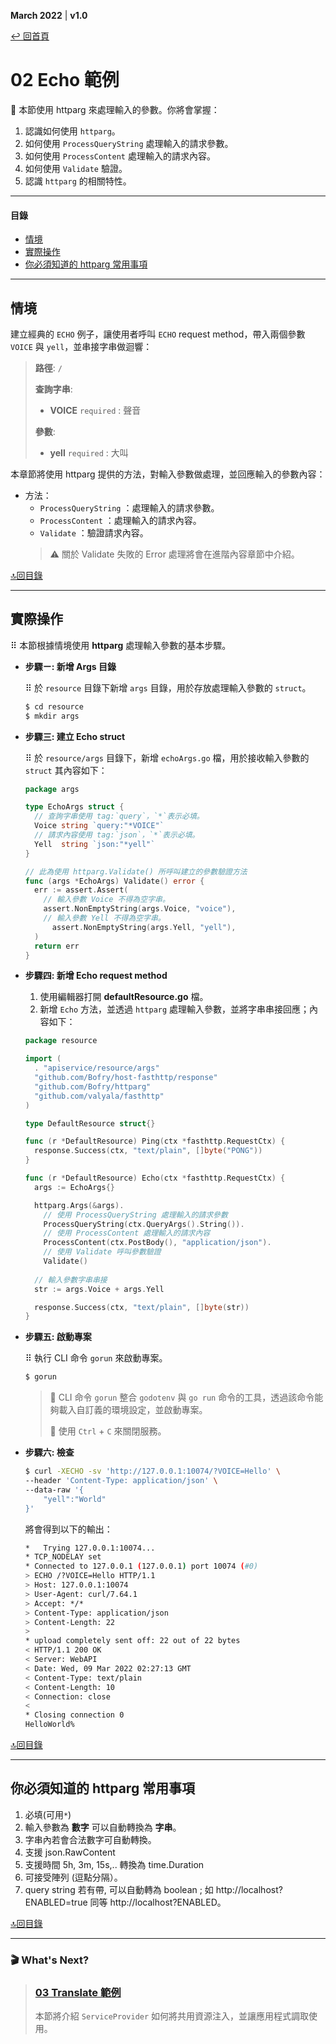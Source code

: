 <link href="tutorial.css" rel="stylesheet" />

**March 2022**  |  **v1.0**

[↩ 回首頁](README.md)

02 Echo 範例
================================
🎯 本節使用 httparg 來處理輸入的參數。你將會掌握：

  1. 認識如何使用 `httparg`。
  2. 如何使用 `ProcessQueryString` 處理輸入的請求參數。
  3. 如何使用 `ProcessContent` 處理輸入的請求內容。
  4. 如何使用 `Validate` 驗證。
  5. 認識 `httparg` 的相關特性。

----------------------------------------------------------------
#### 目錄
  - [情境](#情境)
  - [實際操作](#實際操作)
  - [你必須知道的 httparg 常用事項](#你必須知道的-httparg-常用事項)
----------------------------------------------------------------

## 情境

建立經典的 `ECHO` 例子，讓使用者呼叫 `ECHO` request method，帶入兩個參數 `VOICE` 與 `yell`，並串接字串做迴響：

>**路徑**: `/`
>
>**查詢字串**:
>- **VOICE** `required` : 聲音
>
>
>**參數**:
>- **yell** `required` : 大叫

本章節將使用 httparg 提供的方法，對輸入參數做處理，並回應輸入的參數內容：
- 方法：
  - `ProcessQueryString` ：處理輸入的請求參數。
  - `ProcessContent` ：處理輸入的請求內容。
  - `Validate` ：驗證請求內容。
  > ⚠️ 關於 Validate 失敗的 Error 處理將會在進階內容章節中介紹。

[🔝回目錄](#%e7%9b%ae%e9%8c%84)


----------------

## 實際操作

⠿ 本節根據情境使用 **httparg** 處理輸入參數的基本步驟。

- **步驟ㄧ: 新增 Args 目錄**

  ⠿ 於 `resource` 目錄下新增 `args` 目錄，用於存放處理輸入參數的 `struct`。
  ```bash
  $ cd resource
  $ mkdir args
  ```

- **步驟三: 建立 Echo struct**

  ⠿ 於 `resource/args` 目錄下，新增 `echoArgs.go` 檔，用於接收輸入參數的 `struct` 其內容如下：
  ```go
  package args
  
  type EchoArgs struct {
    // 查詢字串使用 tag:`query`，`*`表示必填。
    Voice string `query:"*VOICE"`
    // 請求內容使用 tag:`json`，`*`表示必填。
  	Yell  string `json:"*yell"`
  }

  // 此為使用 httparg.Validate() 所呼叫建立的參數驗證方法
  func (args *EchoArgs) Validate() error {
  	err := assert.Assert(
      // 輸入參數 Voice 不得為空字串。
      assert.NonEmptyString(args.Voice, "voice"),
      // 輸入參數 Yell 不得為空字串。
  		assert.NonEmptyString(args.Yell, "yell"),
  	)
  	return err
  }
  ```

- **步驟四: 新增 Echo request method**

  1. 使用編輯器打開 **defaultResource.go** 檔。
  2. 新增 `Echo` 方法，並透過 `httparg` 處理輸入參數，並將字串串接回應；內容如下：
  ```go
  package resource
  
  import (
  	. "apiservice/resource/args"
  	"github.com/Bofry/host-fasthttp/response"
  	"github.com/Bofry/httparg"
  	"github.com/valyala/fasthttp"
  )
  
  type DefaultResource struct{}
  
  func (r *DefaultResource) Ping(ctx *fasthttp.RequestCtx) {
  	response.Success(ctx, "text/plain", []byte("PONG"))
  }
  
  func (r *DefaultResource) Echo(ctx *fasthttp.RequestCtx) {
  	args := EchoArgs{}
  
    httparg.Args(&args).
      // 使用 ProcessQueryString 處理輸入的請求參數
      ProcessQueryString(ctx.QueryArgs().String()).
      // 使用 ProcessContent 處理輸入的請求內容
      ProcessContent(ctx.PostBody(), "application/json").
      // 使用 Validate 呼叫參數驗證
      Validate()
      
    // 輸入參數字串串接
  	str := args.Voice + args.Yell
  
  	response.Success(ctx, "text/plain", []byte(str))
  }
  ```

- **步驟五: 啟動專案**

  ⠿ 執行 CLI 命令 `gorun` 來啟動專案。
  ```bash
  $ gorun
  ```
  > 💬  CLI 命令 `gorun` 整合 `godotenv` 與 `go run` 命令的工具，透過該命令能夠載入自訂義的環境設定，並啟動專案。
  >
  > 💬 使用 `Ctrl` + `C` 來關閉服務。

- **步驟六: 檢查**
  ```bash
  $ curl -XECHO -sv 'http://127.0.0.1:10074/?VOICE=Hello' \
  --header 'Content-Type: application/json' \
  --data-raw '{
      "yell":"World"
  }'
  ```
  將會得到以下的輸出：
  ```bash
  *   Trying 127.0.0.1:10074...
  * TCP_NODELAY set
  * Connected to 127.0.0.1 (127.0.0.1) port 10074 (#0)
  > ECHO /?VOICE=Hello HTTP/1.1
  > Host: 127.0.0.1:10074
  > User-Agent: curl/7.64.1
  > Accept: */*
  > Content-Type: application/json
  > Content-Length: 22
  >
  * upload completely sent off: 22 out of 22 bytes
  < HTTP/1.1 200 OK
  < Server: WebAPI
  < Date: Wed, 09 Mar 2022 02:27:13 GMT
  < Content-Type: text/plain
  < Content-Length: 10
  < Connection: close
  <
  * Closing connection 0
  HelloWorld%
  ```

[🔝回目錄](#%e7%9b%ae%e9%8c%84)

----------------


## 你必須知道的 httparg 常用事項

1. 必填(可用`*`)
2. 輸入參數為 **數字** 可以自動轉換為 **字串**。
3. 字串內若會合法數字可自動轉換。
4. 支援 json.RawContent
5. 支援時間  5h, 3m, 15s,.. 轉換為 time.Duration
6. 可接受陣列 (逗點分隔）。
7. query string 若有帶, 可以自動轉為 boolean ; 如 http://localhost?ENABLED=true 同等 http://localhost?ENABLED。

[🔝回目錄](#%e7%9b%ae%e9%8c%84)

----------------
### 🎬 What's Next?

  > ### [**03 Translate 範例**](03_TRANSLATE_EXAMPLE.md)
  > 本節將介紹 `ServiceProvider` 如何將共用資源注入，並讓應用程式調取使用。